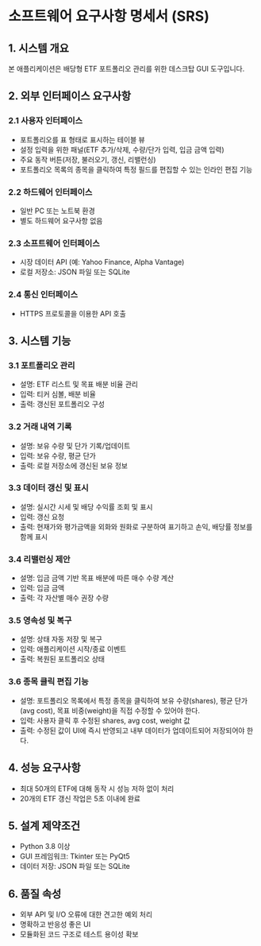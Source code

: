 # 소프트웨어 요구사항 명세서 (SRS)

## 1. 시스템 개요
본 애플리케이션은 배당형 ETF 포트폴리오 관리를 위한 데스크탑 GUI 도구입니다.

## 2. 외부 인터페이스 요구사항

### 2.1 사용자 인터페이스
- 포트폴리오를 표 형태로 표시하는 테이블 뷰
- 설정 입력을 위한 패널(ETF 추가/삭제, 수량/단가 입력, 입금 금액 입력)
- 주요 동작 버튼(저장, 불러오기, 갱신, 리밸런싱)
- 포트폴리오 목록의 종목을 클릭하여 특정 필드를 편집할 수 있는 인라인 편집 기능

### 2.2 하드웨어 인터페이스
- 일반 PC 또는 노트북 환경
- 별도 하드웨어 요구사항 없음

### 2.3 소프트웨어 인터페이스
- 시장 데이터 API (예: Yahoo Finance, Alpha Vantage)
- 로컬 저장소: JSON 파일 또는 SQLite

### 2.4 통신 인터페이스
- HTTPS 프로토콜을 이용한 API 호출

## 3. 시스템 기능

### 3.1 포트폴리오 관리
- 설명: ETF 리스트 및 목표 배분 비율 관리
- 입력: 티커 심볼, 배분 비율
- 출력: 갱신된 포트폴리오 구성

### 3.2 거래 내역 기록
- 설명: 보유 수량 및 단가 기록/업데이트
- 입력: 보유 수량, 평균 단가
- 출력: 로컬 저장소에 갱신된 보유 정보

### 3.3 데이터 갱신 및 표시
- 설명: 실시간 시세 및 배당 수익률 조회 및 표시
- 입력: 갱신 요청
- 출력: 현재가와 평가금액을 외화와 원화로 구분하여 표기하고 손익, 배당률 정보를 함께 표시

### 3.4 리밸런싱 제안
- 설명: 입금 금액 기반 목표 배분에 따른 매수 수량 계산
- 입력: 입금 금액
- 출력: 각 자산별 매수 권장 수량

### 3.5 영속성 및 복구
- 설명: 상태 자동 저장 및 복구
- 입력: 애플리케이션 시작/종료 이벤트
- 출력: 복원된 포트폴리오 상태

### 3.6 종목 클릭 편집 기능
- 설명: 포트폴리오 목록에서 특정 종목을 클릭하여 보유 수량(shares), 평균 단가(avg cost), 목표 비중(weight)을 직접 수정할 수 있어야 한다.
- 입력: 사용자 클릭 후 수정된 shares, avg cost, weight 값
- 출력: 수정된 값이 UI에 즉시 반영되고 내부 데이터가 업데이트되어 저장되어야 한다.

## 4. 성능 요구사항
- 최대 50개의 ETF에 대해 동작 시 성능 저하 없이 처리
- 20개의 ETF 갱신 작업은 5초 이내에 완료

## 5. 설계 제약조건
- Python 3.8 이상
- GUI 프레임워크: Tkinter 또는 PyQt5
- 데이터 저장: JSON 파일 또는 SQLite

## 6. 품질 속성
- 외부 API 및 I/O 오류에 대한 견고한 예외 처리
- 명확하고 반응성 좋은 UI
- 모듈화된 코드 구조로 테스트 용이성 확보
